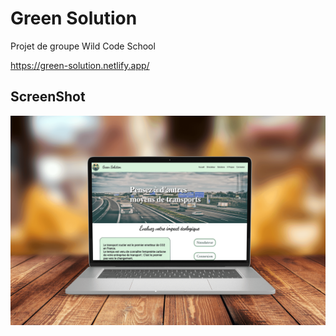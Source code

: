 # Green Solution

Projet de groupe Wild Code School

https://green-solution.netlify.app/

## ScreenShot 
![Screenshot](greensolution.png)

